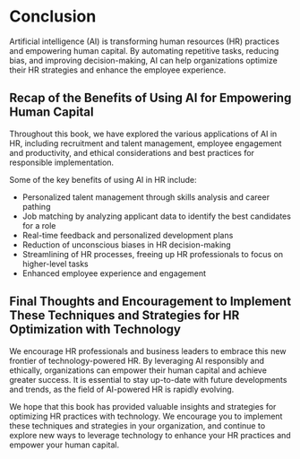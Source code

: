 Conclusion
==========

Artificial intelligence (AI) is transforming human resources (HR) practices and empowering human capital. By automating repetitive tasks, reducing bias, and improving decision-making, AI can help organizations optimize their HR strategies and enhance the employee experience.

Recap of the Benefits of Using AI for Empowering Human Capital
--------------------------------------------------------------

Throughout this book, we have explored the various applications of AI in HR, including recruitment and talent management, employee engagement and productivity, and ethical considerations and best practices for responsible implementation.

Some of the key benefits of using AI in HR include:

* Personalized talent management through skills analysis and career pathing
* Job matching by analyzing applicant data to identify the best candidates for a role
* Real-time feedback and personalized development plans
* Reduction of unconscious biases in HR decision-making
* Streamlining of HR processes, freeing up HR professionals to focus on higher-level tasks
* Enhanced employee experience and engagement

Final Thoughts and Encouragement to Implement These Techniques and Strategies for HR Optimization with Technology
-----------------------------------------------------------------------------------------------------------------

We encourage HR professionals and business leaders to embrace this new frontier of technology-powered HR. By leveraging AI responsibly and ethically, organizations can empower their human capital and achieve greater success. It is essential to stay up-to-date with future developments and trends, as the field of AI-powered HR is rapidly evolving.

We hope that this book has provided valuable insights and strategies for optimizing HR practices with technology. We encourage you to implement these techniques and strategies in your organization, and continue to explore new ways to leverage technology to enhance your HR practices and empower your human capital.
